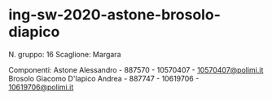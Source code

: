 # ing-sw-2020-astone-brosolo-diapico
N. gruppo: 16
Scaglione: Margara

Componenti:
Astone Alessandro - 887570 - 10570407 - 10570407@polimi.it
Brosolo Giacomo
D'Iapico Andrea - 887747 - 10619706 - 10619706@polimi.it
